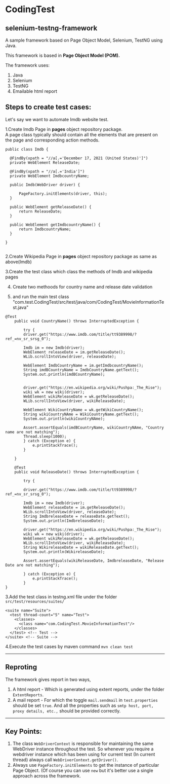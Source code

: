 # CodingTest

selenium-testng-framework
---

A sample framework based on Page Object Model, Selenium, TestNG using Java.

This framework is based in **Page Object Model (POM).**

The framework uses:

1. Java
2. Selenium
3. TestNG
4. Emailable html report

Steps to create test cases:
----
Let's say we want to automate Imdb website test.  

1.Create Imdb Page in **pages**  object repository package.  
  A page class typically should contain all the elements that are present on the page and corresponding action methods.
  
  ```
  public class Imdb {

	@FindBy(xpath = "//a[.='December 17, 2021 (United States)']")
	private WebElement ReleaseDate;

	@FindBy(xpath = "//a[.='India']")
	private WebElement ImdbcountryName;

	public Imdb(WebDriver driver) {

		PageFactory.initElements(driver, this);
	}

	public WebElement getReleaseDate() {
		return ReleaseDate;
	}

	public WebElement getImdbcountryName() {
		return ImdbcountryName;
	}

}


```
2.Create Wikipedia Page in **pages**  object repository package as same as above(Imdb)

3.Create the test class which class the methods of Imdb and wikipedia pages

4. Create two methoods for country name and release date validation

5. and run the main test class "com.test.CodingTest/src/test/java/com/CodingTest/MovieInformationTest.java"

```
@Test
	public void CountryName() throws InterruptedException {

		try {
		driver.get("https://www.imdb.com/title/tt9389998/?ref_=nv_sr_srsg_0");

		Imdb im = new Imdb(driver);
		WebElement releaseDate = im.getReleaseDate();
		WLib.scrollIntoView(driver, releaseDate);

		WebElement ImdbCountryName = im.getImdbcountryName();
		String imdBCountryName = ImdbCountryName.getText();
		System.out.println(imdBCountryName);
		

		driver.get("https://en.wikipedia.org/wiki/Pushpa:_The_Rise");
		wiki wk = new wiki(driver);
		WebElement wikiReleaseDate = wk.getReleaseDate();
		WLib.scrollIntoView(driver, wikiReleaseDate);

		WebElement WikiCountryName = wk.getWikiCountryName();
		String wikiCountryNAme = WikiCountryName.getText();
		System.out.println(wikiCountryNAme);
		
		Assert.assertEquals(imdBCountryName, wikiCountryNAme, "Country name are not matching");
		Thread.sleep(1000);
		} catch (Exception e) {
			e.printStackTrace();
		}
		
	}
	
	@Test
	public void ReleaseDate() throws InterruptedException {
		
		try {
			
		driver.get("https://www.imdb.com/title/tt9389998/?ref_=nv_sr_srsg_0");

		Imdb im = new Imdb(driver);
		WebElement releaseDate = im.getReleaseDate();
		WLib.scrollIntoView(driver, releaseDate);
		String ImdbreleaseDate = releaseDate.getText();
		System.out.println(ImdbreleaseDate);

		driver.get("https://en.wikipedia.org/wiki/Pushpa:_The_Rise");
		wiki wk = new wiki(driver);
		WebElement wikiReleaseDate = wk.getReleaseDate();
		WLib.scrollIntoView(driver, wikiReleaseDate);
		String WikireleaseDate = wikiReleaseDate.getText();
		System.out.println(WikireleaseDate);

		Assert.assertEquals(wikiReleaseDate, ImdbreleaseDate, "Release Date are not matching");
		
		} catch (Exception e) {
			e.printStackTrace();
		}
}
```
3.Add the test class in testng.xml file under the folder `src/test/resources/suites/`

```
<suite name="Suite">
  <test thread-count="5" name="Test">
    <classes>
      <class name="com.CodingTest.MovieInformationTest"/>
    </classes>
  </test> <!-- Test -->
</suite> <!-- Suite -->
```
4.Execute the test cases by maven command `mvn clean test`

---

Reproting
---
The framework gives report in two ways,

1. A html report - Which is generated using extent reports, under the folder `ExtentReports`.
2. A mail report - For which the toggle `mail.sendmail` in `test.properties` should be set `true`. And all the properties such as `smtp host, port, proxy details, etc.,` should be provided correctly.

---

Key Points:
---

1. The class `WebDriverContext` is responsible for maintaining the same WebDriver instance throughout the test. So whenever you require a webdriver instance which has been using for current test (In current thread) always call `WebDriverContext.getDriver()`.
2. Always use `PageFactory.initElements` to get the instance of particular Page Object. (Of course you can use `new` but it's better use a single approach across the framework.
